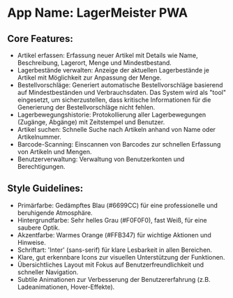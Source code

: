 # **App Name**: LagerMeister PWA

## Core Features:

- Artikel erfassen: Erfassung neuer Artikel mit Details wie Name, Beschreibung, Lagerort, Menge und Mindestbestand.
- Lagerbestände verwalten: Anzeige der aktuellen Lagerbestände je Artikel mit Möglichkeit zur Anpassung der Menge.
- Bestellvorschläge: Generiert automatische Bestellvorschläge basierend auf Mindestbeständen und Verbrauchsdaten. Das System wird als "tool" eingesetzt, um sicherzustellen, dass kritische Informationen für die Generierung der Bestellvorschläge nicht fehlen.
- Lagerbewegungshistorie: Protokollierung aller Lagerbewegungen (Zugänge, Abgänge) mit Zeitstempel und Benutzer.
- Artikel suchen: Schnelle Suche nach Artikeln anhand von Name oder Artikelnummer.
- Barcode-Scanning: Einscannen von Barcodes zur schnellen Erfassung von Artikeln und Mengen.
- Benutzerverwaltung: Verwaltung von Benutzerkonten und Berechtigungen.

## Style Guidelines:

- Primärfarbe: Gedämpftes Blau (#6699CC) für eine professionelle und beruhigende Atmosphäre.
- Hintergrundfarbe: Sehr helles Grau (#F0F0F0), fast Weiß, für eine saubere Optik.
- Akzentfarbe: Warmes Orange (#FFB347) für wichtige Aktionen und Hinweise.
- Schriftart: 'Inter' (sans-serif) für klare Lesbarkeit in allen Bereichen.
- Klare, gut erkennbare Icons zur visuellen Unterstützung der Funktionen.
- Übersichtliches Layout mit Fokus auf Benutzerfreundlichkeit und schneller Navigation.
- Subtile Animationen zur Verbesserung der Benutzererfahrung (z.B. Ladeanimationen, Hover-Effekte).